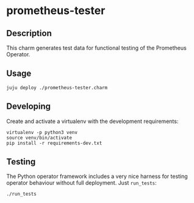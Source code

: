 # prometheus-tester

## Description

This charm generates test data for functional testing of the
Prometheus Operator.

## Usage

    juju deploy ./prometheus-tester.charm

## Developing

Create and activate a virtualenv with the development requirements:

    virtualenv -p python3 venv
    source venv/bin/activate
    pip install -r requirements-dev.txt

## Testing

The Python operator framework includes a very nice harness for testing
operator behaviour without full deployment. Just `run_tests`:

    ./run_tests
